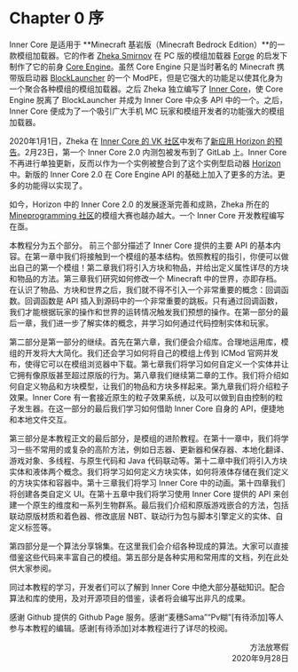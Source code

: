 # Chapter 0 序

Inner Core 是适用于 **Minecraft 基岩版（Minecraft Bedrock Edition）**的一款模组加载器。它的作者 [Zheka Smirnov](https://vk.com/zheka_smirnov) 在 PC 版的模组加载器 [Forge](http://files.minecraftforge.net/) 的启发下制作了它的前身 [Core Engine](https://vk.com/core_engine?w=wall-129680450_2)。虽然 Core Engine 只是当时著名的 Minecraft 携带版启动器 [BlockLauncher](https://play.google.com/store/apps/details?id=net.zhuoweizhang.mcpelauncher) 的一个 ModPE，但是它强大的功能足以使其化身为一个聚合各种模组的模组加载器。之后 Zheka 独立编写了 [Inner Core](https://play.google.com/store/apps/details?id=com.zhekasmirnov.innercore)，使 Core Engine 脱离了 BlockLauncher 并成为 Inner Core 中众多 API 中的一个。之后，Inner Core 便成为了一个吸引广大手机 MC 玩家和模组开发者的功能强大的模组加载器。

2020年1月1日，Zheka 在 [Inner Core 的 VK 社区](https://vk.com/core_engine)中发布了[新应用 Horizon 的预告](https://vk.com/core_engine?w=wall-129680450_16038)。2月23日，第一个 Inner Core 2.0 内测包被发布到了 GitLab 上。Inner Core 不再进行单独更新，反而以作为一个实例被整合到了这个实例型启动器 [Horizon](https://play.google.com/store/apps/details?id=com.zheka.horizon) 中。新版的 Inner Core 2.0 在 Core Engine API 的基础上加入了更多的方法。更多的功能得以实现了。

如今，Horizon 中的 Inner Core 2.0 的发展逐渐完善和成熟，Zheka 所在的 [Mineprogramming 社区](https://vk.com/mineprogramming)的模组大赛也越办越大。一个 Inner Core 开发教程编写在亟。

本教程分为五个部分。 前三个部分描述了 Inner Core 提供的主要 API 的基本内容。在第一章中我们将接触到一个模组的基本结构。依照教程的指引，你便可以做出自己的第一个模组！第二章我们将引入方块和物品，并给出定义属性详尽的方块和物品的方法。第三章我们研究如何修改一个 Minecraft 中的世界，亦即存档。在认识了物品、方块和世界之后，我们就不得不引入一个非常重要的概念：回调函数。回调函数是 API 插入到源码中的一个非常重要的跳板。只有通过回调函数，我们才能根据玩家的操作和世界的运转情况触发我们预想的操作。在第一部分的最后一章，我们进一步了解实体的概念，并学习如何通过代码控制实体和玩家。

第二部分是第一部分的继续。首先在第六章，我们便会介绍库。合理地运用库，模组的开发将大大简化。我们还会学习如何将自己的模组上传到 ICMod 官网并发布，使得它可以在模组浏览器中下载。第七章我们将学习如何自定义一个实体并让它拥有像原版甚至超过原版的行为。第八章我们继续第二章的工作。我们将介绍如何自定义物品和方块模型，让我们的物品和方块多样起来。第九章我们将介绍粒子效果。Inner Core 有一套接近原生的粒子效果系统，以及可以做到自由控制的粒子发生器。在这一部分的最后我们学习如何借助 Inner Core 自身的 API，便捷地和本地文件交互。

第三部分是本教程正文的最后部分，是模组的进阶教程。在第十一章中，我们将学习一些不常用的或复杂的高阶方法，例如日志器、更新器和保存器、本地化翻译、游戏对象、多线程、与原生代码和 Java 代码联动等。第十二章中我们将引入方块实体和液体两个概念。我们将学习如何定义方块实体，如何将液体存储在我们定义的方块实体和容器中。第十三章我们将学习 Inner Core 中的动画。第十四章我们将创建各类自定义 UI。在第十五章中我们将学习使用 Inner Core 提供的 API 来创建一个原生的维度和一系列生物群系。最后我们介绍和原版游戏嵌合的方法，包括联动原版材质和着色器、修改底层 NBT、联动行为包与脚本引擎定义的实体、自定义标签等。

第四部分是一个算法分享锦集。在这里我们会介绍各种现成的算法。大家可以直接借鉴这些代码来丰富自己的模组。第五部分是各种实用和常用库的文档，列在此处供大家参阅。

同过本教程的学习，开发者们可以了解到 Inner Core 中绝大部分基础知识。配合算法和库的使用，及对开源项目的借鉴，读者将会编写出非凡的成果。

感谢 Github 提供的 Github Page 服务。感谢“麦穗Sama”“Pv糊”[有待添加]等人参与本教程的编辑。感谢[有待添加]对本教程进行了详尽的校阅。

<div style="text-align: right">方法放寒假</div>

<div style="text-align: right">2020年9月28日</div>
